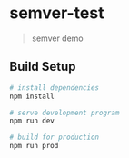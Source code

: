 # semver-test

> semver demo

## Build Setup

``` bash
# install dependencies
npm install

# serve development program
npm run dev

# build for production
npm run prod
```
